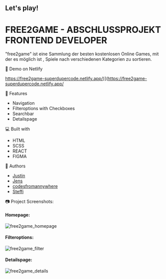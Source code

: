## Let's play! 

# FREE2GAME - ABSCHLUSSPROJEKT FRONTEND DEVELOPER
  
"free2game" ist eine Sammlung der besten kostenlosen Online Games, mit der es möglich ist , Spiele nach verschiedenen Kategorien zu sortieren.

🚀 Demo on Netlify

https://free2game-superdupercode.netlify.app/)](https://free2game-superdupercode.netlify.app/

🧐 Features

*   Navigation
*   Filteroptions with Checkboxes
*   Searchbar
*   Detailspage

  
💻 Built with

*   HTML
*   SCSS
*   REACT
*   FIGMA

👥 Authors

- <a href="https://github.com/TheAyes" target="_blank">Justin</a>
- <a href="https://github.com/Jenseko" target="_blank">Jens</a>
- <a href="https://github.com/codesfromannywhere" target="_blank">codesfromannywhere</a>
- <a href="https://github.com/Maartala" target="_blank">Steffi</a>


📷 Project Screenshots:
#### Homepage:
![free2game_homepage](https://github.com/codesfromannywhere/free2game/assets/123948041/6ac55a87-69e1-4070-9455-b647d07db3fe)

#### Filteroptions:
![free2game_filter](https://github.com/codesfromannywhere/free2game/assets/123948041/a2127ff3-c76b-4674-873f-f7288d146869)

#### Detailspage:
![free2game_details](https://github.com/codesfromannywhere/free2game/assets/123948041/25ee3d97-2321-4ea4-991e-f8ed7585bd73)
